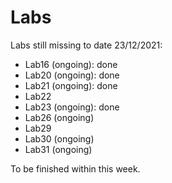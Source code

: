 # Labs

Labs still missing to date 23/12/2021:
- Lab16 (ongoing): done
- Lab20 (ongoing): done
- Lab21 (ongoing): done
- Lab22 
- Lab23 (ongoing): done
- Lab26 (ongoing)
- Lab29
- Lab30 (ongoing)
- Lab31 (ongoing)

To be finished within this week.
